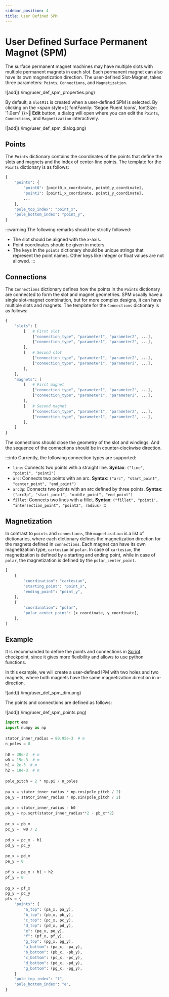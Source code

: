 ```yaml
---
sidebar_position: 4
title: User Defined SPM
---
```

# User Defined Surface Permanent Magnet (SPM)
The surface permanent magnet machines may have multiple slots with multiple permanent magnets in each slot. Each permanent magnet can also have its own magnetization direction.
The user-defined Slot-Magnet, takes three parameters: `Points`, `Connections`, and `Magnetization`.

<p class="ems">![add](./img/user_def_spm_properties.png)</p>

By default, a `SlotM11` is created when a user-defined SPM is selected. By clicking on the <span style={{ fontFamily: 'Segoe Fluent Icons', fontSize: '1.0em' }}>&#xE70F;</span> **Edit** button, a dialog will open where you can edit the `Points`, `Connections`, and `Magnetization` interactively.

<p class="ems">![add](./img/user_def_spm_dialog.png)</p>

## Points
The `Points` dictionary contains the coordinates of the points that define the slots and magnets and the index of center-line points. The template for the `Points` dictionary is as follows:

```python
{
    "points": {
        "point0": [point0_x_coordinate, point0_y_coordinate],
        "point1": [point1_x_coordinate, point1_y_coordinate],
        ...
    },
    "pole_top_index": "point_x",
    "pole_bottom_index": "point_y",
}
```

:::warning
The following remarks should be strictly followed:
- The slot should be aligned with the x-axis.
- Point coordinates should be given in meters.
- The keys in the `points` dictionary should be unique strings that represent the point names. Other keys like integer or float values are not allowed.
:::

## Connections
The `Connections` dictionary defines how the points in the `Points` dictionary are connected to form the slot and magnet geometries. SPM usually have a single slot-magnet combination, but for more complex designs, it can have multiple slots and magnets. The template for the `Connections` dictionary is as follows:

```python
{
    "slots": [
        [   # First slot
            ["connection_type", "parameter1", "parameter2", ...],
            ["connection_type", "parameter1", "parameter2", ...], 
        ],
        [   # Second slot
            ["connection_type", "parameter1", "parameter2", ...],
            ["connection_type", "parameter1", "parameter2", ...], 
        ],
    ],
    "magnets": [
        [   # First magnet
            ["connection_type", "parameter1", "parameter2", ...],
            ["connection_type", "parameter1", "parameter2", ...], 
        ],
        [   # Second magnet
            ["connection_type", "parameter1", "parameter2", ...],
            ["connection_type", "parameter1", "parameter2", ...], 
        ],
    ]
}
```

The connections should close the geometry of the slot and windings. And the sequence of the connections should be in counter-clockwise direction.

:::info
Currently, the following connection types are supported:
- `line`: Connects two points with a straight line. **Syntax**: `("line", "point1", "point2")`
- `arc`: Connects two points with an arc. **Syntax**: `("arc", "start_point", "center_point", "end_point")`
- `arc3p`: Connects two points with an arc defined by three points. **Syntax**: `("arc3p", "start_point", "middle_point", "end_point")`
- `fillet`: Connects two lines with a fillet. **Syntax**: `("fillet", "point1", "intersection_point", "point2", radius)`
:::

## Magnetization
In contrast to `points` and `connections`, the `magnetization` is a list of dictionaries, where each dictionary defines the magnetization direction for the magnets defined in `connections`. Each magnet can have its own magnetization type, `cartesian` or `polar`. In case of `cartesian`, the magnetization is defined by a starting and ending point, while in case of `polar`, the magnetization is defined by the `polar_center_point`.

```python
[
    {
        "coordination": "cartesian",
        "starting_point": "point_x",
        "ending_point": "point_y",
    },
    {
        "coordination": "polar",
        "polar_center_point": [x_coordinate, y_coordinate],
    },
]
```

## Example
It is recommanded to define the points and connections in [Script](https://emsolution-ssil.github.io/eMotorSolutionDoc/docs/docs/script) checkpoint, since it gives more flexibility and allows to use python functions.

In this example, we will create a user-defined IPM with two holes and two magnets, where both magnets have the same magnetization direction in x-direction.

<p class="ems">![add](./img/user_def_spm_dim.png)</p>

The points and connections are defined as follows:

<p class="ems">![add](./img/user_def_spm_points.png)</p>

```python
import ems
import numpy as np

stator_inner_radius = 80.95e-3  # m
n_poles = 8

h0 = 30e-3  # m
w0 = 15e-3  # m
h1 = 2e-3  # m
h2 = 10e-3  # m

pole_pitch = 2 * np.pi / n_poles

pa_x = stator_inner_radius * np.cos(pole_pitch / 2)
pa_y = stator_inner_radius * np.sin(pole_pitch / 2)

pb_x = stator_inner_radius - h0
pb_y = np.sqrt(stator_inner_radius**2 - pb_x**2)

pc_x = pb_x
pc_y =  w0 / 2

pd_x = pc_x - h1
pd_y = pc_y

pe_x = pd_x
pe_y = 0

pf_x = pe_x + h1 + h2
pf_y = 0

pg_x = pf_x
pg_y = pc_y
pts = {
    "points": {
        "a_top": (pa_x, pa_y),
        "b_top": (pb_x, pb_y),
        "c_top": (pc_x, pc_y),
        "d_top": (pd_x, pd_y),
        "e": (pe_x, pe_y),
        "f": (pf_x, pf_y),
        "g_top": (pg_x, pg_y),
        "a_bottom": (pa_x, -pa_y),
        "b_bottom": (pb_x, -pb_y),
        "c_bottom": (pc_x, -pc_y),
        "d_bottom": (pd_x, -pd_y),
        "g_bottom": (pg_x, -pg_y),
    }
    "pole_top_index": "f",
    "pole_bottom_index": "e",
}

